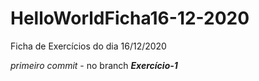 # HelloWorldFicha16-12-2020
Ficha de Exercícios do dia 16/12/2020

*primeiro commit* - no branch _**Exercício-1**_
